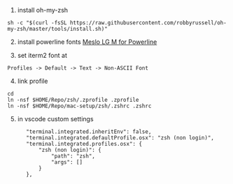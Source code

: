 1. install oh-my-zsh

```
sh -c "$(curl -fsSL https://raw.githubusercontent.com/robbyrussell/oh-my-zsh/master/tools/install.sh)"
```

2. install powerline fonts [Meslo LG M for Powerline](https://github.com/powerline/fonts/blob/master/Meslo%20Slashed/Meslo%20LG%20M%20Regular%20for%20Powerline.ttf)

3. set iterm2 font at

```
Profiles -> Default -> Text -> Non-ASCII Font
```

4. link profile

```
cd
ln -nsf $HOME/Repo/zsh/.zprofile .zprofile
ln -nsf $HOME/Repo/mac-setup/zsh/.zshrc .zshrc
```

5. in vscode custom settings

```
      "terminal.integrated.inheritEnv": false,
      "terminal.integrated.defaultProfile.osx": "zsh (non login)",
      "terminal.integrated.profiles.osx": {
          "zsh (non login)": {
              "path": "zsh",
              "args": []
          }
      },
```